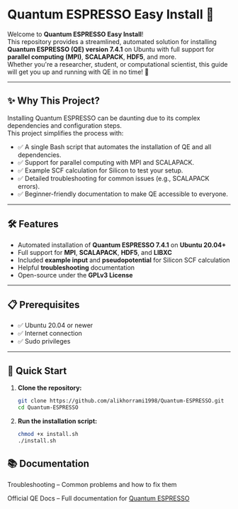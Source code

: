 # Quantum ESPRESSO Easy Install 🚀

Welcome to **Quantum ESPRESSO Easy Install**!  
This repository provides a streamlined, automated solution for installing **Quantum ESPRESSO (QE) version 7.4.1** on Ubuntu with full support for **parallel computing (MPI)**, **SCALAPACK**, **HDF5**, and more.  
Whether you're a researcher, student, or computational scientist, this guide will get you up and running with QE in no time! 🎉

---

## ✨ Why This Project?

Installing Quantum ESPRESSO can be daunting due to its complex dependencies and configuration steps.  
This project simplifies the process with:

- ✅ A single Bash script that automates the installation of QE and all dependencies.  
- ✅ Support for parallel computing with MPI and SCALAPACK.  
- ✅ Example SCF calculation for Silicon to test your setup.  
- ✅ Detailed troubleshooting for common issues (e.g., SCALAPACK errors).  
- ✅ Beginner-friendly documentation to make QE accessible to everyone.

---

## 🛠 Features

- Automated installation of **Quantum ESPRESSO 7.4.1** on **Ubuntu 20.04+**
- Full support for **MPI**, **SCALAPACK**, **HDF5**, and **LIBXC**
- Included **example input** and **pseudopotential** for Silicon SCF calculation
- Helpful **troubleshooting** documentation
- Open-source under the **GPLv3 License**

---

## 📋 Prerequisites

- ✅ Ubuntu 20.04 or newer  
- ✅ Internet connection  
- ✅ Sudo privileges  

---

## 🚀 Quick Start

1. **Clone the repository:**
   ```bash
   git clone https://github.com/alikhorrami1998/Quantum-ESPRESSO.git
   cd Quantum-ESPRESSO
   
2. **Run the installation script:**
   ```bash
   chmod +x install.sh
   ./install.sh

## 📚 Documentation

Troubleshooting – Common problems and how to fix them

Official QE Docs – Full documentation for [Quantum ESPRESSO](https://www.quantum-espresso.org/)
